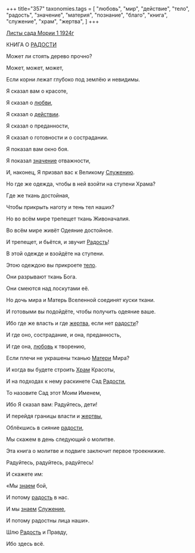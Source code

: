 +++
title="357"
taxonomies.tags = [
 "любовь",
 "мир",
 "действие",
 "тело",
 "радость",
 "значение",
 "материя",
 "познание",
 "благо",
 "книга",
 "служение",
 "храм",
 "жертва",
]
+++

[Листы сада Мории 1 1924г](/agni/1924)

КНИГА О [РАДОСТИ](/tags/радость)   

Может ли стоять дерево прочно?   

Может, может, может,   

Если корни лежат глубоко под землёю и невидимы.   

Я сказал вам о красоте,   

Я сказал о [любви](/tags/любовь),   

Я сказал о [действии](/tags/действие).   

Я сказал о преданности,   

Я сказал о готовности и о сострадании.   

Я показал вам окно боя.   

Я показал [значение](/tags/значение) отважности,   

И, наконец, Я призвал вас к Великому [Служению](/tags/служение).   

Но где же одежда, чтобы в ней взойти на ступени Храма?   

Где же ткань достойная,   

Чтобы прикрыть наготу и тень тел наших?   

Но во всём мире трепещет ткань Живоначалия.   

Во всём мире живёт Одеяние достойное.   

И трепещет, и бьётся, и звучит [Радость](/tags/радость)!   

В этой одежде и взойдёте на ступени.   

Этою одеждою вы прикроете [тело](/tags/тело).   

Они разрывают ткань Бога.   

Они смеются над лоскутами её.   

Но дочь мира и Матерь Вселенной соединят куски ткани.   

И готовыми вы подойдёте, чтобы получить одеяние ваше.   

Ибо где же власть и где [жертва](/tags/жертва), если нет [радости](/tags/радость)?   

И где оно, сострадание, и она, преданность,   

И где она, [любовь](/tags/любовь) к творению,   

Если плечи не украшены тканью [Матери](/tags/материя) Мира?   

И когда вы будете строить [Храм](/tags/храм) Красоты,   

И на подходах к нему раскинете Сад [Радости](/tags/радость),   

То назовите Сад этот Моим Именем,   

Ибо Я сказал вам: Радуйтесь, дети!   

И перейдя границы власти и [жертвы](/tags/жертва),   

Облёкшись в сияние [радости](/tags/радость),   

Мы скажем в день следующий о молитве.   

Эта книга о молитве и подвиге заключит первое троекнижие.   

Радуйтесь, радуйтесь, радуйтесь!   

И скажете им:   

«Мы [знаем](/tags/познание) бой,   

И потому [радость](/tags/радость) в нас.   

И мы [знаем](/tags/познание) [Служение](/tags/служение),   

И потому радостны лица наши».   

Шлю [Радость](/tags/благо) и Правду,   

Ибо здесь всё.   

